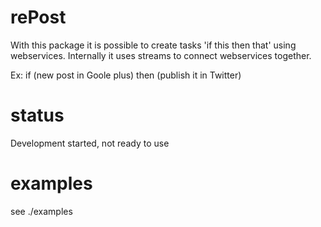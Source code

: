 rePost
======

With this package it is possible to create tasks 'if this then that' using webservices. Internally it uses streams to connect webservices together. 

Ex: if (new post in Goole plus) then (publish it in Twitter)

status
======

Development started, not ready to use

examples
========

see ./examples
